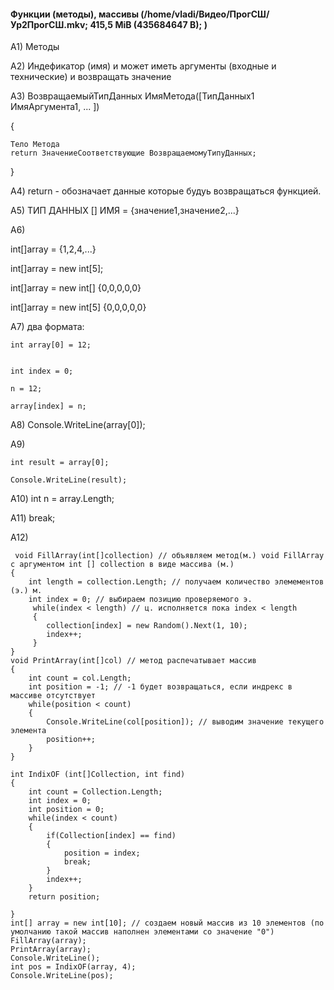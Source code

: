#### Функции (методы), массивы (/home/vladi/Видео/ПрогСШ/Ур2ПрогСШ.mkv; 415,5 MiB (435684647 B);  )
A1) Методы

A2) Индефикатор (имя) и может иметь аргументы (входные и технические) и возвращать значение

A3) ВозвращаемыйТипДанных ИмяМетода([ТипДанных1 ИмяАргумента1, ... ])

{
    
    Тело Метода
    return ЗначениеСоответствующие ВозвращаемомуТипуДанных;
}

A4) return - обозначает данные которые будуь возвращаться функцией.

А5) ТИП ДАННЫХ [] ИМЯ = {значение1,значение2,...}

A6) 

int[]array = {1,2,4,...}

int[]array = new int[5];

int[]array = new int[] {0,0,0,0,0}

int[]array = new int[5] {0,0,0,0,0}

A7) два формата:
    
    int array[0] = 12;


    int index = 0;

    n = 12;
    
    array[index] = n;

A8) Console.WriteLine(array[0]);

A9) 

    int result = array[0];

    Console.WriteLine(result);

A10) int n = array.Length;

A11) break;


A12)

```
 void FillArray(int[]collection) // объявляем метод(м.) void FillArray с аргументом int [] collection в виде массива (м.)
{
    int length = collection.Length; // получаем количество элемементов (э.) м.
    int index = 0; // выбираем позицию проверяемого э.
     while(index < length) // ц. исполняется пока index < length
     {
        collection[index] = new Random().Next(1, 10);
        index++; 
     }
}
void PrintArray(int[]col) // метод распечатывает массив
{
    int count = col.Length;
    int position = -1; // -1 будет возвращаться, если индрекс в массиве отсутствует
    while(position < count)
    {
        Console.WriteLine(col[position]); // выводим значение текущего элемента
        position++;
    }
}

int IndixOF (int[]Collection, int find)
{
    int count = Collection.Length;
    int index = 0;
    int position = 0;
    while(index < count)
    {
        if(Collection[index] == find)
        {
            position = index;
            break;
        }
        index++;
    }
    return position;

}
int[] array = new int[10]; // создаем новый массив из 10 элементов (по умолчанию такой массив наполнен элементами со значение "0")
FillArray(array);
PrintArray(array);
Console.WriteLine();
int pos = IndixOF(array, 4);
Console.WriteLine(pos);
```